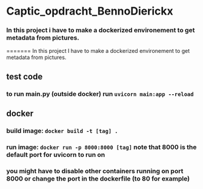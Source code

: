 # Captic_opdracht_BennoDierickx

### In this project i have to make a dockerized environement to get metadata from pictures.
=======
In this project I have to make a dockerized environement to get metadata from pictures.

## test code
### to run main.py (outside docker) run ```uvicorn main:app --reload```

## docker
### build image: ```docker build -t [tag] .```
### run image: ```docker run -p 8000:8000 [tag]``` note that 8000 is the default port for uvicorn to run on
### you might have to disable other containers running on port 8000 or change the port in the dockerfile (to 80 for example)


